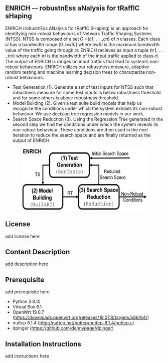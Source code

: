 ENRICH -- robustnEss aNalysis for tRaffIC sHaping
------------------------------------------------------------------------
ENRICH (robustnEss ANalysis for tRaffIC SHaping) is an approach for identifying non-robust behaviours of Network Traffic Shaping Systems (NTSS). NTSS is composed of a set 𝐶 ={𝑐1, . . .,𝑐𝑛} of 𝑛 classes. Each class 𝑐𝑖 has a bandwidth range [0..bwR𝑖] where bwR𝑖 is the maximum bandwidth value of the traffic going through 𝑐𝑖. ENRICH recieves as input a tuple (tr1, . . .,tr𝑛) where each tr𝑖 is the bandwidth of the input traffic applied to class 𝑐𝑖. The output of ENRICH is ranges on input traffics that lead to system’s non-robust behaviours.  ENRICH utilizes our robustness measure, adaptive random testing and machine learning decision trees to characterize non-robust behaviours.

* Test Generation (1). Generate a set of test inputs for NTSS such that robustness measure for some test inputs is below robustness threshold and for some others is above robustness threshold.
* Model Building (2). Given a test suite build models that help us recognize the conditions under which the system exhibits its non-robust behaviour. We use decision tree regression models in our work.
* Search Space Reduction (3). Using the Regression Tree generated in the second step we find the conditions under which the system reveals its non-robust behaviour. These conditions are then used in the next iteration to reduce the search space and are finally returned as the output of ENRICH. 


<p align="center">
  <img src="https://github.com/baharin/ENRICH/blob/main/ENRICH.PNG" width="400" height="200" class="centerImage" />
</p>

License 
--------------------------------------------
add license here

Content Description
----------------------------------------------
add description here

Prerequisite
---------------------------------------------
add prerequisite here
* Python 3.8.10
* Virtual Box 6.1
* OpenWrt 19.0.7 (https://downloads.openwrt.org/releases/19.07.8/targets/x86/64/)
* nuttcp 8.1.4 (http://nuttcp.net/nuttcp/nuttcp-8.1.4/nuttcp.c)
* dpinger (https://github.com/dennypage/dpinger)

Installation Instructions
--------------------------------------------
add instructions here


